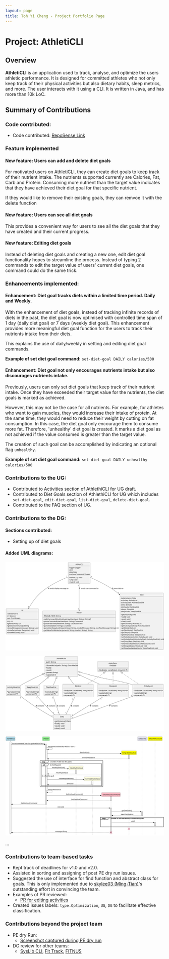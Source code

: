 ```yaml
---
layout: page
title: Toh Yi Cheng - Project Portfolio Page
---
```


# Project: AthletiCLI

## Overview

**AthletiCLI** is an application used to track, analyse, and optimize the users athletic performance.
It is designed for committed athletes who not only keep track of their physical activities but also dietary habits,
sleep metrics, and more. The user interacts with it using a CLI. It is written in Java, and has more than 10k LoC.

## Summary of Contributions

### Code contributed:  

* Code contributed: [RepoSense Link](https://nus-cs2113-ay2324s1.github.io/tp-dashboard/?search=&sort=groupTitle&sortWithin=title&timeframe=commit&mergegroup=&groupSelect=groupByRepos&breakdown=true&checkedFileTypes=docs~functional-code~test-code&since=2023-09-22&tabOpen=true&tabType=authorship&tabAuthor=yicheng-toh&tabRepo=AY2324S1-CS2113-T17-1%2Ftp%5Bmaster%5D&authorshipIsMergeGroup=false&authorshipFileTypes=docs~functional-code~test-code&authorshipIsBinaryFileTypeChecked=false&authorshipIsIgnoredFilesChecked=false)

### Feature implemented

#### New feature: Users can add and delete diet goals

For motivated users on AthletiCLI, they can create diet goals to keep track of their nutrient intake. 
The nutrients supported currently are Calories, Fat, Carb and Protein. Consuming more nutrient than the 
target value indicates that they have achieved their diet goal for that specific nutrient.

If they would like to remove their existing goals, they can remvoe it with the delete function

#### New feature: Users can see all diet goals

This provides a convenient way for users to see all the diet goals that they have created and their current progress.

#### New feature: Editing diet goals

Instead of deleting diet goals and creating a new one, edit diet goal functionality hopes to streamline the process.
Instead of typing 2 commands to edit the target value of users' current diet goals, one command could
do the same trick.

### Enhancements implemented: 

#### Enhancement: Diet goal tracks diets within a limited time period. Daily and Weekly.

With the enhancement of diet goals, instead of tracking infinite records of diets in the past, the diet goal is 
now optimised with controlled time span of 1 day (daily diet goal) or 7 days (weekly diet goal). This enhancement
provides more meaningful diet goal function for the users to track their nutrients intake from their diets.

This explains the use of daily/weekly in setting and editing diet goal commands.

**Example of set diet goal command:** `set-diet-goal DAILY calories/500`

#### Enhancement: Diet goal not only encourages nutrients intake but also discourages nutrients intake.

Previously, users can only set diet goals that keep track of their nutrient intake. Once they have exceeded their
target value for the nutrients, the diet goals is marked as achieved.

However, this may not be the case for all nutrients. 
For example, for athletes who want to gain muscles, they would increase their intake of protein. At the same time, 
they would need to reduce their weight by cutting on fat consumption.
In this case, the diet goal only encourage them to consume more fat.
Therefore, 'unhealthy' diet goal is created. It marks a diet goal as not achieved if the value consumed is greater
than the target value. 

The creation of such goal can be accomplished by indicating an optional flag `unhealthy`.

**Example of set diet goal command:** `set-diet-goal DAILY unhealthy calories/500`


### Contributions to the UG: 

* Contributed to Activities section of AthlethiCLI for UG draft.
* Contributed to Diet Goals section of AthlethiCLI for UG which includes `set-diet-goal`, 
`edit-diet-goal`, `list-diet-goal`, `delete-diet-goal`.
* Contributed to the FAQ section of UG.

### Contributions to the DG: 

#### Sections contributed: 
* Setting up of diet goals

#### Added UML diagrams:

![](../images/MainClassDiagram.svg)

![](../images/DataClassDiagram.svg)

![](../images/DietGoalsSequenceDiagram.svg)

...
### Contributions to team-based tasks

* Kept track of deadlines for v1.0 and v2.0.
* Assisted in sorting and assigning of post PE dry run issues.
* Suggested the use of interface for find function and abstract class for goals. 
This is only implemented due to  [skylee03 (Ming-Tian)](./skylee03.html)'s outstanding effort in convincing the team.
* Examples of PR reviewed: 
  * [PR for editing activities](https://github.com/AY2324S1-CS2113-T17-1/tp/pull/59#discussion_r1362968136)
* Created issues labels: `type.Optimization`, `UG`, `DG` to facilitate effective classification.
 
### Contributions beyond the project team

* PE dry Run:
  * [Screenshot captured during PE dry run](https://github.com/yicheng-toh/ped/tree/main/files)
* DG review for other teams: 
  * [SysLib CLI](https://github.com/nus-cs2113-AY2324S1/tp/pull/6), [Fit Track](https://github.com/nus-cs2113-AY2324S1/tp/pull/13), [FITNUS](https://github.com/nus-cs2113-AY2324S1/tp/pull/27)
